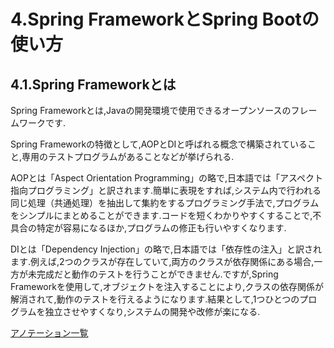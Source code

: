 # 4.Spring FrameworkとSpring Bootの使い方

## 4.1.Spring Frameworkとは
Spring Frameworkとは,Javaの開発環境で使用できるオープンソースのフレームワークです.

Spring Frameworkの特徴として,AOPとDIと呼ばれる概念で構築されていること,専用のテストプログラムがあることなどが挙げられる.

AOPとは「Aspect Orientation Programming」の略で,日本語では「アスペクト指向プログラミング」と訳されます.簡単に表現をすれば,システム内で行われる同じ処理（共通処理）を抽出して集約をするプログラミング手法で,プログラムをシンプルにまとめることができます.コードを短くわかりやすくすることで,不具合の特定が容易になるほか,プログラムの修正も行いやすくなります.

DIとは「Dependency Injection」の略で,日本語では「依存性の注入」と訳されます.例えば,2つのクラスが存在していて,両方のクラスが依存関係にある場合,一方が未完成だと動作のテストを行うことができません.ですが,Spring Frameworkを使用して,オブジェクトを注入することにより,クラスの依存関係が解消されて,動作のテストを行えるようになります.結果として,1つひとつのプログラムを独立させやすくなり,システムの開発や改修が楽になる.

[アノテーション一覧](etc/Spring_Annotation_List.md)
